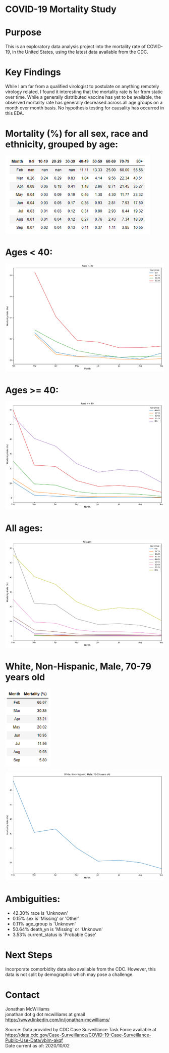 # COVID-19 Mortality Study

# Purpose
This is an exploratory data analysis project into the mortality rate of COVID-19, in the United States, using the latest data available from the CDC.

# Key Findings
While I am far from a qualified virologist to postulate on anything remotely virology related, I found it interesting that the mortality rate is far from static over time. While a generally distributed vaccine has yet to be available, the observed mortality rate has generally decreased across all age groups on a month over month basis. No hypothesis testing for causality has occurred in this EDA.

# Mortality (%) for all sex, race and ethnicity, grouped by age:
![alt text](https://github.com/homesmac/COVID_19_Mortality_Study/blob/main/mortality_study_images/06_all_ages_df.png)

# Ages < 40:
![alt text](https://github.com/homesmac/COVID_19_Mortality_Study/blob/main/mortality_study_images/01_under_40.png)

# Ages >= 40:
![alt text](https://github.com/homesmac/COVID_19_Mortality_Study/blob/main/mortality_study_images/02_40_plus.png)

# All ages:
![alt text](https://github.com/homesmac/COVID_19_Mortality_Study/blob/main/mortality_study_images/05_all_ages.png)

# White, Non-Hispanic, Male, 70-79 years old
![alt text](https://github.com/homesmac/COVID_19_Mortality_Study/blob/main/mortality_study_images/04_white_male_70s.PNG)

![alt text](https://github.com/homesmac/COVID_19_Mortality_Study/blob/main/mortality_study_images/03_white_male_70s_plot.PNG)

# Ambiguities:
* 42.30% race is 'Unknown'
* 0.15% sex is 'Missing' or 'Other'
* 0.11% age_group is 'Unknown'
* 50.64% death_yn is 'Missing' or 'Unknown'
* 3.53% current_status is 'Probable Case'

# Next Steps
Incorporate comorbidity data also available from the CDC. However, this data is not split by demographic which may pose a challenge.

# Contact
Jonathan McWilliams\
jonathan dot g dot mcwilliams at gmail\
https://www.linkedin.com/in/jonathan-mcwilliams/

Source: Data provided by CDC Case Surveillance Task Force available at https://data.cdc.gov/Case-Surveillance/COVID-19-Case-Surveillance-Public-Use-Data/vbim-akqf \
Date current as of: 2020/10/02


